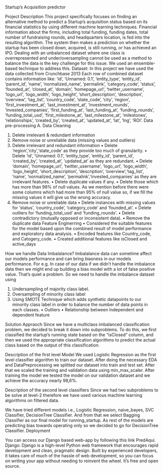 Startup’s Acquisition predictor


Project Description
This project specifically focuses on finding an alternative method to predict a Startup’s acquisition status based on its financial statistics by using different machine learning techniques.
Financial information about the firms, including total funding, funding dates, total number of fundraising rounds, and headquarters location, is fed into the resulting algorithm. The system then makes a prediction on whether the startup has been closed down, acquired, is still running, or has achieved an IPO. Dealing with an unbalanced dataset where one class is overrepresented and under/oversampling cannot be used as a method to balance the data is the key challenge for this issue. We used an ensemble-based technique to address this.
Dataset:
In this project we have used the data collected from Crunchbase 2013
Each row of combined dataset contains information like: ‘id’, ‘Unnamed: 0.1’, ‘entity_type’, ‘entity_id’, ‘parent_id’, ‘name’, ‘normalized_name’, ‘permalink’, ‘category_code’, ‘status’, ‘founded_at’, ‘closed_at’, ‘domain’, ‘homepage_url’, ‘twitter_username’, ‘logo_url’, ‘logo_width’, ‘logo_height’, ‘short_description’, ‘description’, ‘overview’, ‘tag_list’, ‘country_code’, ‘state_code’, ‘city’, ‘region’, ‘first_investment_at’, ‘last_investment_at’, ‘investment_rounds’, ‘invested_companies’, ‘first_funding_at’, ‘last_funding_at’, ‘funding_rounds’, ‘funding_total_usd’, ‘first_milestone_at’, ‘last_milestone_at’, ‘milestones’, ‘relationships’, ‘created_by’, ‘created_at’, ‘updated_at’, ‘lat’, ‘lng’, ‘ROI’.
Data pre-processing
A. Data Cleaning
1.	Delete irrelevant & redundant information
2.	Remove noise or unreliable data (missing values and outliers)
1. Delete irrelevant and redundant information
•	Delete ‘region’,‘city’,‘state_code’ as they provide too much of granularity.
•	Delete ‘id’, ‘Unnamed: 0.1’, ‘entity_type’, ‘entity_id’, ‘parent_id’, ‘created_by’, ‘created_at’, ‘updated_at’ as they are redundant.
•	Delete ‘domain’, ‘homepage_url’, ‘twitter_username’, ‘logo_url’, ‘logo_width’, ‘logo_height’, ‘short_description’, ‘description’, ‘overview’,‘tag_list’, ‘name’, ‘normalized_name’, ‘permalink’,‘invested_companies’ as they are irrelevant features.
•	Delete duplicate values if any.
•	Delete those which has more than 98% of null values. As we mention before there were some columns which had more than 95% of null value so, if we fill the missing values it will give us the wrong accuracy.
2. Remove noise or unreliable data
•	Delete instances with missing values for ‘status’, ‘country_code’, ‘category_code’ and ‘founded_at’.
•	Delete outliers for ‘funding_total_usd’ and ‘funding_rounds’.
•	Delete contradictory (mutually opposed or inconsistent data).
•	Remove the duplicate data
Feature Enginerring
•	Considered the suitable features for the model based upon the combined result of model performance and exploratory data analysis.
•	Encoded features like Country_code, and Catogery_code.
•	Created additional features like isClosed and active_days

How we handle Data Imbalalance?
Imbalalance data can sometime affect our models performance and can bring biasness in our models performance. For e.g. In case of our data if we didn’t handle the imbalance data then we might end up building a bias model with a lot of false positive value. That’s quiet a problem. So we need to handle the imbalance dataset using
1.	Undersampling of majority class label.
2.	Oversampling of minority class label
3.	Using SMOTE Technique which adds synthetic datapoints to our minority class label in order to balance the number of data points in each classes.
•	Outliers
•	Relationship between Independent and dependent feature


Solution Appraoch
Since we have a multiclass imbalanced classification problem, we decided to break it down into subproblems. To do this, we first classified the startup’s running state based on the “isClosed” column, and then we used the appropriate classification algorithms to predict the actual class based on the output of this classification.

Description of the first level Model
We used Logistic Regression as the first level classifier algorithm to train our dataset. After doing the necessary EDA and DataPreprocessing we splitted our dataset into train and test set. After that we scaled the training and validation data using min_max_scaler. After training the model we tested the model on our validation dataset and we achieve the accuracy nearly 98,6%.

Description of the second level classifiers
Since we had two subproblems to be solve at level-2 therefore we have used various machine learning algorithms on filtered data.

We have tried different models i.e., Logistic Regression, naive_bayes, SVC
Classifier, DecisionTree Classifier. And from that we select Bagging Classifier as our final model for running_startup. As rest of the models are predicting bias towards operating only so we decided to go for DecisionTree  Classifier.
Deployment

You can access our Django based web-app by following this link PredAqui.
Django: Django is a high-level Python web framework that encourages rapid development and clean, pragmatic design. Built by experienced developers, it takes care of much of the hassle of web development, so you can focus on writing your app without needing to reinvent the wheel. It’s free and open source.




